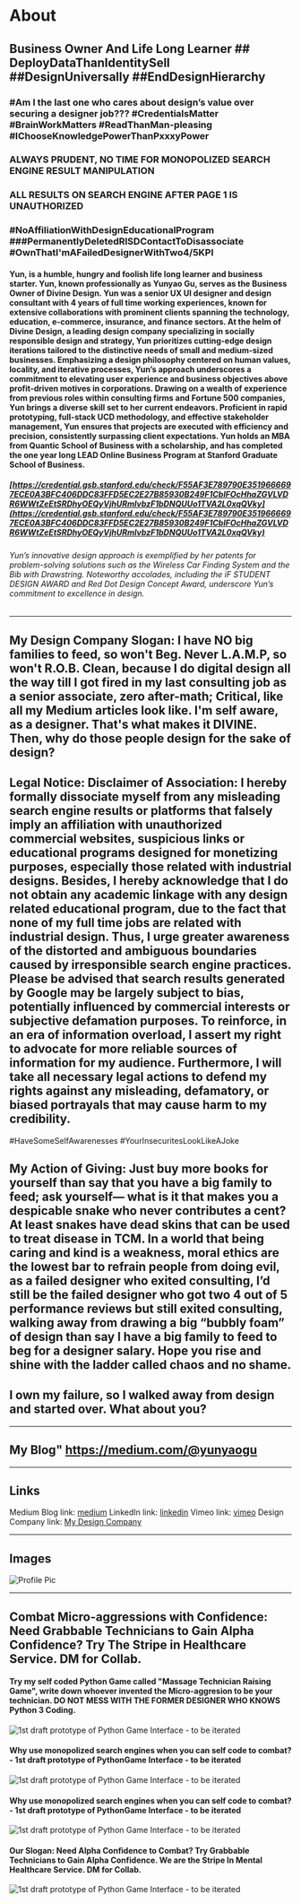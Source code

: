 # About
## Business Owner And Life Long Learner ## DeployDataThanIdentitySell ##DesignUniversally ##EndDesignHierarchy
### #Am I the last one who cares about design’s value over securing a designer job??? #CredentialsMatter #BrainWorkMatters #ReadThanMan-pleasing #IChooseKnowledgePowerThanPxxxyPower 
### ALWAYS PRUDENT, NO TIME FOR MONOPOLIZED SEARCH ENGINE RESULT MANIPULATION
### ALL RESULTS ON SEARCH ENGINE AFTER PAGE 1 IS UNAUTHORIZED
### #NoAffiliationWithDesignEducationalProgram ###PermanentlyDeletedRISDContactToDisassociate #OwnThatI'mAFailedDesignerWithTwo4/5KPI
#### Yun, is a humble, hungry and foolish life long learner and business starter. Yun, known professionally as Yunyao Gu, serves as the Business Owner of Divine Design. Yun was a senior UX UI designer and design consultant with 4 years of full time working experiences, known for extensive collaborations with prominent clients spanning the technology, education, e-commerce, insurance, and finance sectors. At the helm of Divine Design, a leading design company specializing in socially responsible design and strategy, Yun prioritizes cutting-edge design iterations tailored to the distinctive needs of small and medium-sized businesses. Emphasizing a design philosophy centered on human values, locality, and iterative processes, Yun’s approach underscores a commitment to elevating user experience and business objectives above profit-driven motives in corporations. Drawing on a wealth of experience from previous roles within consulting firms and Fortune 500 companies, Yun brings a diverse skill set to her current endeavors. Proficient in rapid prototyping, full-stack UCD methodology, and effective stakeholder management, Yun ensures that projects are executed with efficiency and precision, consistently surpassing client expectations. Yun holds an MBA from Quantic School of Business with a scholarship, and has completed the one year long LEAD Online Business Program at Stanford Graduate School of Business.

##### [https://credential.gsb.stanford.edu/check/F55AF3E789790E3519666697ECE0A3BFC406DDC83FFD5EC2E27B85930B249F1CblFOcHhaZGVLVDR6WWtZeEtSRDhyOEQyVjhURmIvbzF1bDNQUUo1TVA2L0xqQVky](https://credential.gsb.stanford.edu/check/F55AF3E789790E3519666697ECE0A3BFC406DDC83FFD5EC2E27B85930B249F1CblFOcHhaZGVLVDR6WWtZeEtSRDhyOEQyVjhURmIvbzF1bDNQUUo1TVA2L0xqQVky)

###### Yun’s innovative design approach is exemplified by her patents for problem-solving solutions such as the Wireless Car Finding System and the Bib with Drawstring. Noteworthy accolades, including the iF STUDENT DESIGN AWARD and Red Dot Design Concept Award, underscore Yun’s commitment to excellence in design.


---

## My Design Company Slogan: I have NO big families to feed, so won't Beg. Never L.A.M.P, so won't R.O.B. Clean, because I do digital design all the way till I got fired in my last consulting job as a senior associate, zero after-math; Critical, like all my Medium articles look like. I'm self aware, as a designer. That's what makes it DIVINE. Then, why do those people design for the sake of design?

## Legal Notice: Disclaimer of Association: I hereby formally dissociate myself from any misleading search engine results or platforms that falsely imply an affiliation with unauthorized commercial websites, suspicious links or educational programs designed for monetizing purposes, especially those related with industrial designs. Besides, I hereby acknowledge that I do not obtain any academic linkage with any design related educational program, due to the fact that none of my full time jobs are related with industrial design. Thus, I urge greater awareness of the distorted and ambiguous boundaries caused by irresponsible search engine practices. Please be advised that search results generated by Google may be largely subject to bias, potentially influenced by commercial interests or subjective defamation purposes. To reinforce, in an era of information overload, I assert my right to advocate for more reliable sources of information for my audience. Furthermore, I will take all necessary legal actions to defend my rights against any misleading, defamatory, or biased portrayals that may cause harm to my credibility. 
#HaveSomeSelfAwarenesses #YourInsecuritesLookLikeAJoke

## My Action of Giving: Just buy more books for yourself than say that you have a big family to feed; ask yourself— what is it that makes you a despicable snake who never contributes a cent? At least snakes have dead skins that can be used to treat disease in TCM. In a world that being caring and kind is a weakness, moral ethics are the lowest bar to refrain people from doing evil, as a failed designer who exited consulting, I’d still be the failed designer who got two 4 out of 5 performance reviews but still exited consulting, walking away from drawing a big “bubbly foam” of design than say I have a big family to feed to beg for a designer salary. Hope you rise and shine with the ladder called chaos and no shame.
## I own my failure, so I walked away from design and started over. What about you?

___

## My Blog" https://medium.com/@yunyaogu

---

## Links

Medium Blog link: [medium](https://medium.com/@yunyaogu)
LinkedIn link: [linkedin](https://www.linkedin.com/in/yunyao-gu/)
Vimeo link: [vimeo](https://vimeo.com/user239071263)
Design Company link: [My Design Company](https://divinedesignagency.wordpress.com/)

---

## Images

![Profile Pic](https://miro.medium.com/v2/resize:fill:176:176/1*qH1jbnLk-9NKJCqDMB4ZLA.png)


---

##  Combat Micro-aggressions with Confidence: Need Grabbable Technicians to Gain Alpha Confidence? Try The Stripe in Healthcare Service. DM for Collab.
####  Try my self coded Python Game called "Massage Technician Raising Game", write down whoever invented the Micro-aggresion to be your technician. DO NOT MESS WITH THE FORMER DESIGNER WHO KNOWS Python 3 Coding.

![1st draft prototype of Python Game Interface - to be iterated](https://imgpx.com/en/0TEhraUmYiR7.webp)

####  Why use monopolized search engines when you can self code to combat? - 1st draft prototype of PythonGame Interface - to be iterated

![1st draft prototype of Python Game Interface - to be iterated](https://imgpx.com/en/bABCSE6zC0CY.webp)

####  Why use monopolized search engines when you can self code to combat? - 1st draft prototype of PythonGame Interface - to be iterated

![1st draft prototype of Python Game Interface - to be iterated](https://imgpx.com/en/PPI2sRqrjCW2.webp)

####  Our Slogan: Need Alpha Confidence to Combat? Try Grabbable Technicians to Gain Alpha Confidence. We are the Stripe In Mental Healthcare Service. DM for Collab.

![1st draft prototype of Python Game Interface - to be iterated](https://imgpx.com/en/5m6i8Fq63iI0.webp)

